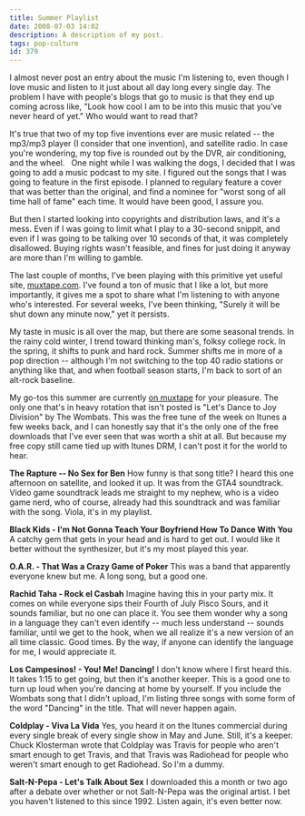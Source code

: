 ```yaml
---
title: Summer Playlist
date: 2008-07-03 14:02
description: A description of my post.
tags: pop-culture
id: 379
---
```

I almost never post an entry about the music I'm listening to, even though I love music and listen to it just about all day long every single day.  The problem I have with people's blogs that go to music is that they end up coming across like, "Look how cool I am to be into this music that you've never heard of yet."  Who would want to read that?

It's true that two of my top five inventions ever are music related -- the mp3/mp3 player (I consider that one invention), and satellite radio.  In case you're wondering, my top five is rounded out by the DVR, air conditioning, and the wheel.
<span class="spanEndPreview">&nbsp;</span>
One night while I was walking the dogs, I decided that I was going to add a music podcast to my site.  I figured out the songs that I was going to feature in the first episode.  I planned to regulary feature a cover that was better than the original, and find a nominee for "worst song of all time hall of fame" each time.  It would have been good, I assure you.

But then I started looking into copyrights and distribution laws, and it's a mess.  Even if I was going to limit what I play to a 30-second snippit, and even if I was going to be talking over 10 seconds of that, it was completely disallowed.  Buying rights wasn't feasible, and fines for just doing it anyway are more than I'm willing to gamble.

The last couple of months, I've been playing with this primitive yet useful site, <a href="http://muxtape.com" target="_blank">muxtape.com</a>.  I've found a ton of music that I like a lot, but more importantly, it gives me a spot to share what I'm listening to with anyone who's interested.  For several weeks, I've been thinking, "Surely it will be shut down any minute now," yet it persists.

My taste in music is all over the map, but there are some seasonal trends.  In the rainy cold winter, I trend toward thinking man's, folksy college rock.  In the spring, it shifts to punk and hard rock.  Summer shifts me in more of a pop direction -- although I'm not switching to the top 40 radio stations or anything like that, and when football season starts, I'm back to sort of an alt-rock baseline.

My go-tos this summer are currently <a href="http://bens4lsu.muxtape.com" target="_blank">on muxtape</a> for your pleasure.  The only one that's in heavy rotation that isn't posted is "Let's Dance to Joy Division" by The Wombats.  This was the free tune of the week on Itunes a few weeks back, and I can honestly say that it's the only one of the free downloads that I've ever seen that was worth a shit at all.  But because my free copy still came tied up with Itunes DRM, I can't post it for the world to hear.

<b>The Rapture -- No Sex for Ben</b>  How funny is that song title?  I heard this one afternoon on satellite, and looked it up.  It was from the GTA4 soundtrack.  Video game soundtrack leads me straight to my nephew, who is a video game nerd, who of course, already had this soundtrack and was familiar with the song.  Viola, it's in my playlist.

<b>Black Kids - I'm Not Gonna Teach Your Boyfriend How To Dance With You</b>  A catchy gem that gets in your head and is hard to get out.  I would like it better without the synthesizer, but it's my most played this year.

<b>O.A.R. - That Was a Crazy Game of Poker</b>  This was a band that apparently everyone knew but me.  A long song, but a good one.

<b>Rachid Taha - Rock el Casbah</b>  Imagine having this in your party mix.  It comes on while everyone sips their Fourth of July Pisco Sours, and it sounds familiar, but no one can place it.  You see them wonder why a song in a language they can't even identify -- much less understand -- sounds familiar, until we get to the hook, when we all realize it's a new version of an all time classic.  Good times.  By the way, if anyone can identify the language for me, I would appreciate it.

<b>Los Campesinos! - You! Me! Dancing!</b>  I don't know where I first heard this.  It takes 1:15 to get going, but then it's another keeper.  This is a good one to turn up loud when you're dancing at home by yourself.  If you include the Wombats song that I didn't upload, I'm listing three songs with some form of the word "Dancing" in the title.  That will never happen again.

<b>Coldplay - Viva La Vida</b>  Yes, you heard it on the Itunes commercial during every single break of every single show in May and June.  Still, it's a keeper.  Chuck Klosterman wrote that Coldplay was Travis for people who aren't smart enough to get Travis, and that Travis was Radiohead for people who weren't smart enough to get Radiohead.  So I'm a dummy.

<b>Salt-N-Pepa - Let's Talk About Sex</b> I downloaded this a month or two ago after a debate over whether or not Salt-N-Pepa was the original artist.  I bet you haven't listened to this since 1992.  Listen again, it's even better now.
